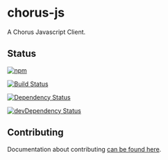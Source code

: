 # chorus-js
A Chorus Javascript Client.

## Status
[![npm](https://img.shields.io/npm/v/chorus-js.svg)](https://github.com/Chorus-bdd/chorus-js/releases)

[![Build Status](https://travis-ci.org/Chorus-bdd/chorus-js.svg?branch=master)](https://travis-ci.org/Chorus-bdd/chorus-js)

[![Dependency Status](https://david-dm.org/chorus-bdd/chorus-js.svg)](https://david-dm.org/chorus-bdd/chorus-js)

[![devDependency Status](https://david-dm.org/chorus-bdd/chorus-js/dev-status.svg)](https://david-dm.org/chorus-bdd/chorus-js?type=dev)

## Contributing
Documentation about contributing [can be found here](/CONTRIBUTING.md).
